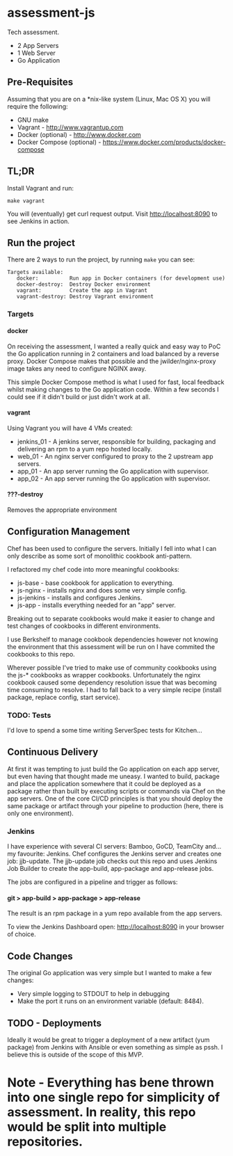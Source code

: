 # assessment-js
Tech assessment.
* 2 App Servers
* 1 Web Server
* Go Application

## Pre-Requisites
Assuming that you are on a \*nix-like system (Linux, Mac OS X) you will require
the following:
* GNU make
* Vagrant - http://www.vagrantup.com
* Docker (optional) - http://www.docker.com
* Docker Compose (optional) - https://www.docker.com/products/docker-compose

## TL;DR
Install Vagrant and run:
```
make vagrant
```
You will (eventually) get curl request output. Visit [http://localhost:8090](http://localhost:8090) to
see Jenkins in action.

## Run the project
There are 2 ways to run the project, by running `make` you can see:
```
Targets available:
   docker:          Run app in Docker containers (for development use)
   docker-destroy:  Destroy Docker environment
   vagrant:         Create the app in Vagrant
   vagrant-destroy: Destroy Vagrant environment
```

### Targets
#### docker
On receiving the assessment, I wanted a really quick and easy way to PoC the Go
application running in 2 containers and load balanced by a reverse proxy.
Docker Compose makes that possible and the jwilder/nginx-proxy image takes any
need to configure NGINX away.

This simple Docker Compose method is what I used for fast, local feedback whilst
making changes to the Go application code. Within a few seconds I could see if it
didn't build or just didn't work at all.

#### vagrant
Using Vagrant you will have 4 VMs created:
* jenkins_01 - A jenkins server, responsible for building, packaging and delivering
an rpm to a yum repo hosted locally.
* web_01 - An nginx server configured to proxy to the 2 upstream app servers.
* app_01 - An app server running the Go application with supervisor.
* app_02 - An app server running the Go application with supervisor.

#### ???-destroy
Removes the appropriate environment

## Configuration Management
Chef has been used to configure the servers. Initially I fell into what I can
only describe as some sort of monolithic cookbook anti-pattern.

I refactored my chef code into more meaningful cookbooks:
* js-base - base cookbook for application to everything.
* js-nginx - installs nginx and does some very simple config.
* js-jenkins - installs and configures Jenkins.
* js-app - installs everything needed for an "app" server.

Breaking out to separate cookbooks would make it easier to change and test
changes of cookbooks in different environments.

I use Berkshelf to manage cookbook dependencies however not knowing the
environment that this assessment will be run on I have commited the cookbooks
to this repo.

Wherever possible I've tried to make use of community cookbooks using the js-*
cookbooks as wrapper cookbooks. Unfortunately the nginx cookbook caused some
dependency resolution issue that was becoming time consuming to resolve. I had
to fall back to a very simple recipe (install package, replace config, start service).

### TODO: Tests
I'd love to spend a some time writing ServerSpec tests for Kitchen...

## Continuous Delivery
At first it was tempting to just build the Go application on each app server, but
even having that thought made me uneasy. I wanted to build, package and place the
application somewhere that it could be deployed as a package rather than built
by executing scripts or commands via Chef on the app servers. One of the core CI/CD
principles is that you should deploy the same package or artifact through your
pipeline to production (here, there is only one environment).

### Jenkins
I have experience with several CI servers: Bamboo, GoCD, TeamCity and... my
favourite: Jenkins. Chef configures the Jenkins server and creates one job:
jjb-update. The jjb-update job checks out this repo and uses Jenkins Job Builder
to create the app-build, app-package and app-release jobs.

The jobs are configured in a pipeline and trigger as follows:

#### git > app-build > app-package > app-release

The result is an rpm package in a yum repo available from the app servers.

To view the Jenkins Dashboard open: [http://localhost:8090](http://localhost:8090) in your browser of choice.

## Code Changes
The original Go application was very simple but I wanted to make a few changes:
* Very simple logging to STDOUT to help in debugging
* Make the port it runs on an environment variable (default: 8484).


## TODO - Deployments
Ideally it would be great to trigger a deployment of a new artifact (yum package)
from Jenkins with Ansible or even something as simple as pssh. I believe this is
outside of the scope of this MVP.

# Note - Everything has bene thrown into one single repo for simplicity of assessment. In reality, this repo would be split into multiple repositories.

